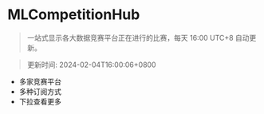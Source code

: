 # MLCompetitionHub

> 一站式显示各大数据竞赛平台正在进行的比赛，每天 16:00 UTC+8 自动更新。
  
> 更新时间: 2024-02-04T16:00:06+0800 

* 多家竞赛平台
* 多种订阅方式
* 下拉查看更多